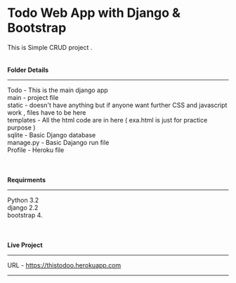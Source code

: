 # Todo Web App with Django & Bootstrap <br>
This is Simple CRUD project .
<br>
<br>
<br>
   <b>Folder Details</b>
  <hr>
Todo - This is the main django app<br>
main - project file<br>
static - doesn't have anything but if anyone want further CSS and javascript work , files have to be here<br>
templates - All the html code are in here ( exa.html is just for practice purpose )<br>
sqlite - Basic Django database<br>
manage.py - Basic Dajango run file<br>
Profile - Heroku file <br>
<br>
<br>
<br>
   <b>Requirments</b>
  <hr>
Python 3.2<br>
django 2.2<br>
bootstrap 4.<br>
<br>
<br>
<br>
   <b>Live Project</b>
  <hr>

URL - https://thistodoo.herokuapp.com <br>

--------------------------------------------------------------------------------------------------------------
